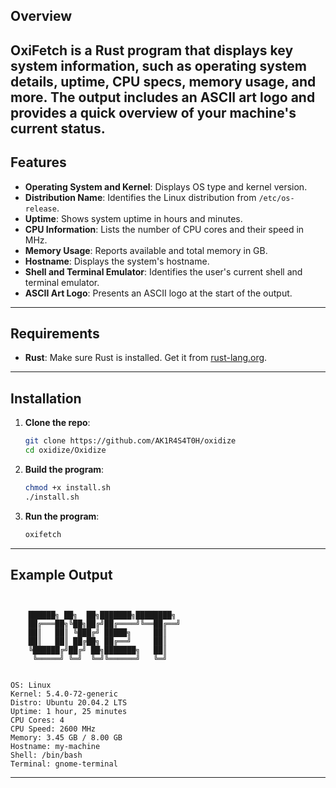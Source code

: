 ## Overview
OxiFetch is a 
Rust program that displays key system information, such as operating system details, uptime, CPU specs, memory usage, and more. The output includes an ASCII art logo and provides a quick overview of your machine's current status.
---
## Features

- **Operating System and Kernel**: Displays OS type and kernel version.
- **Distribution Name**: Identifies the Linux distribution from `/etc/os-release`.
- **Uptime**: Shows system uptime in hours and minutes.
- **CPU Information**: Lists the number of CPU cores and their speed in MHz.
- **Memory Usage**: Reports available and total memory in GB.
- **Hostname**: Displays the system's hostname.
- **Shell and Terminal Emulator**: Identifies the user's current shell and terminal emulator.
- **ASCII Art Logo**: Presents an ASCII logo at the start of the output.
---
## Requirements

- **Rust**: Make sure Rust is installed. Get it from [rust-lang.org](https://www.rust-lang.org/).
---
## Installation

1. **Clone the repo**:

    ```bash
    git clone https://github.com/AK1R4S4T0H/oxidize
    cd oxidize/Oxidize
    ```

2. **Build the program**:

    ```bash
    chmod +x install.sh
    ./install.sh
    ```

3. **Run the program**:

    ```bash
    oxifetch
    ```
---
## Example Output


```plaintext


    ██████╗ ██╗  ██╗███████╗████████╗
    ██╔═══██╗╚██╗██╔╝██╔════╝╚══██╔══╝
    ██║   ██║ ╚███╔╝ █████╗     ██║   
    ██║   ██║ ██╔██╗ ██╔══╝     ██║   
    ╚██████╔╝██╔╝ ██╗███████╗   ██║   
     ╚═════╝ ╚═╝  ╚═╝╚══════╝   ╚═╝   
                                      
    
OS: Linux
Kernel: 5.4.0-72-generic
Distro: Ubuntu 20.04.2 LTS
Uptime: 1 hour, 25 minutes
CPU Cores: 4
CPU Speed: 2600 MHz
Memory: 3.45 GB / 8.00 GB
Hostname: my-machine
Shell: /bin/bash
Terminal: gnome-terminal
```
---

